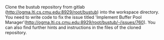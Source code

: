 Clone the bustub repository from gitlab (http://ogma.lti.cs.cmu.edu:8929/root/bustub) into the workspace directory. You need to write code to fix the issue titled 'Implement Buffer Pool Manager'(http://ogma.lti.cs.cmu.edu:8929/root/bustub/-/issues/760). You can also find further hints and instructions in the files of the cloned repository.

